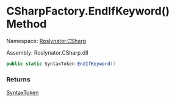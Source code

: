 # CSharpFactory\.EndIfKeyword\(\) Method

Namespace: [Roslynator.CSharp](../../README.md)

Assembly: Roslynator\.CSharp\.dll

```csharp
public static SyntaxToken EndIfKeyword()
```

### Returns

[SyntaxToken](https://docs.microsoft.com/en-us/dotnet/api/microsoft.codeanalysis.syntaxtoken)


